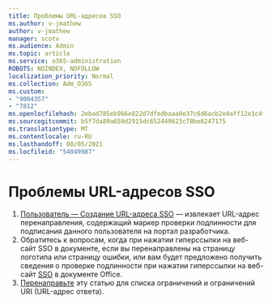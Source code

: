```yaml
---
title: Проблемы URL-адресов SSO
ms.author: v-jmathew
author: v-jmathew
manager: scotv
ms.audience: Admin
ms.topic: article
ms.service: o365-administration
ROBOTS: NOINDEX, NOFOLLOW
localization_priority: Normal
ms.collection: Adm_O365
ms.custom:
- "9004357"
- "7812"
ms.openlocfilehash: 2ebad785eb966e822d7dfedbaaa0e37c6d6acb2e4aff12e1c4f85c5cc481bd65
ms.sourcegitcommit: b5f7da89a650d2915dc652449623c78be6247175
ms.translationtype: MT
ms.contentlocale: ru-RU
ms.lasthandoff: 08/05/2021
ms.locfileid: "54049987"
---
```

# <a name="sso-url-issues"></a>Проблемы URL-адресов SSO

1. [Пользователь — Создание URL-адреса SSO](https://docs.microsoft.com/rest/api/apimanagement/2019-12-01/User/GenerateSsoUrl) — извлекает URL-адрес перенаправления, содержащий маркер проверки подлинности для подписания данного пользователя на портал разработчика.
2. Обратитесь к вопросам, когда при нажатии гиперссылки на веб-сайт SSO в документе, если вы перенаправлены на страницу логотипа или страницу ошибки, или вам будет предложено получить сведения о проверке подлинности при нажатии гиперссылки на веб-сайт [SSO](https://docs.microsoft.com/office/troubleshoot/office-suite-issues/click-hyperlink-to-sso-website) в документе Office.
3. [Перенаправьте](https://docs.microsoft.com/azure/active-directory/develop/reply-url) эту статью для списка ограничений и ограничений URI (URL-адрес ответа).

